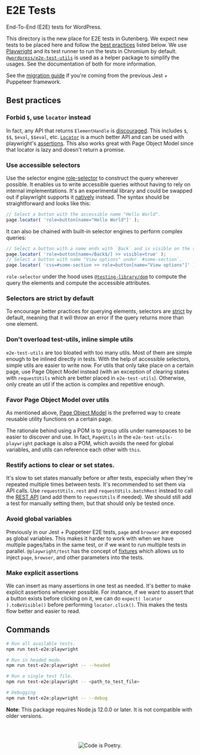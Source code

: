 # E2E Tests

End-To-End (E2E) tests for WordPress.

This directory is the new place for E2E tests in Gutenberg. We expect new tests to be placed here and follow the [best practices](#best-practices) listed below. We use [Playwright](https://playwright.dev/) and its test runner to run the tests in Chromium by default. [`@wordpress/e2e-test-utils`](https://github.com/WordPress/gutenberg/tree/HEAD/packages/e2e-test-utils-playwright) is used as a helper package to simplify the usages. See the documentation of both for more information.

See the [migration guide](https://github.com/WordPress/gutenberg/tree/HEAD/test/e2e/MIGRATION.md) if you're coming from the previous Jest + Puppeteer framework.

## Best practices

### Forbid `$`, use `locator` instead

In fact, any API that returns `ElementHandle` is [discouraged](https://playwright.dev/docs/api/class-page#page-query-selector). This includes `$`, `$$`, `$eval`, `$$eval`, etc. [`Locator`](https://playwright.dev/docs/api/class-locator) is a much better API and can be used with playwright's [assertions](https://playwright.dev/docs/api/class-locatorassertions). This also works great with Page Object Model since that locator is lazy and doesn't return a promise.

### Use accessible selectors

Use the selector engine [role-selector](https://github.com/kevin940726/role-selector) to construct the query wherever possible. It enables us to write accessible queries without having to rely on internal implementations. It's an experimental library and could be swapped out if playwright supports it [natively](https://github.com/microsoft/playwright/issues/11182) instead. The syntax should be straightforward and looks like this:

```js
// Select a button with the accessible name "Hello World".
page.locator( 'role=button[name="Hello World"]' );
```

It can also be chained with built-in selector engines to perform complex queries:

```js
// Select a button with a name ends with `Back` and is visible on the screen.
page.locator( 'role=button[name=/Back$/] >> visible=true' );
// Select a button with name "View options" under `#some-section`.
page.locator( 'css=#some-section >> role=button[name="View options"]' );
```

`role-selector` under the hood uses [`@testing-library/dom`](https://github.com/testing-library/dom-testing-library) to compute the query the elements and compute the accessible attributes.

### Selectors are strict by default

To encourage better practices for querying elements, selectors are [strict](https://playwright.dev/docs/api/class-browser#browser-new-page-option-strict-selectors) by default, meaning that it will throw an error if the query returns more than one element.

### Don't overload test-utils, inline simple utils

`e2e-test-utils` are too bloated with too many utils. Most of them are simple enough to be inlined directly in tests. With the help of accessible selectors, simple utils are easier to write now. For utils that only take place on a certain page, use Page Object Model instead (with an exception of clearing states with `requestUtils` which are better placed in `e2e-test-utils`). Otherwise, only create an util if the action is complex and repetitive enough.

### Favor Page Object Model over utils

As mentioned above, [Page Object Model](https://playwright.dev/docs/test-pom) is the preferred way to create reusable utility functions on a certain page.

The rationale behind using a POM is to group utils under namespaces to be easier to discover and use. In fact, `PageUtils` in the `e2e-test-utils-playwright` package is also a POM, which avoids the need for global variables, and utils can reference each other with `this`.

### Restify actions to clear or set states.

It's slow to set states manually before or after tests, especially when they're repeated multiple times between tests. It's recommended to set them via API calls. Use `requestUtils.rest` and `requestUtils.batchRest` instead to call the [REST API](https://developer.wordpress.org/rest-api/reference/) (and add them to `requestUtils` if needed). We should still add a test for manually setting them, but that should only be tested once.

### Avoid global variables

Previously in our Jest + Puppeteer E2E tests, `page` and `browser` are exposed as global variables. This makes it harder to work with when we have multiple pages/tabs in the same test, or if we want to run multiple tests in parallel. `@playwright/test` has the concept of [fixtures](https://playwright.dev/docs/test-fixtures) which allows us to inject `page`, `browser`, and other parameters into the tests.

### Make explicit assertions

We can insert as many assertions in one test as needed. It's better to make explicit assertions whenever possible. For instance, if we want to assert that a button exists before clicking on it, we can do `expect( locator ).toBeVisible()` before performing `locator.click()`. This makes the tests flow better and easier to read.

## Commands

```bash
# Run all available tests.
npm run test-e2e:playwright

# Run in headed mode.
npm run test-e2e:playwright -- --headed

# Run a single test file.
npm run test-e2e:playwright -- <path_to_test_file>

# Debugging
npm run test-e2e:playwright -- --debug
```

**Note**: This package requires Node.js 12.0.0 or later. It is not compatible with older versions.

<br/><br/><p align="center"><img src="https://s.w.org/style/images/codeispoetry.png?1" alt="Code is Poetry." /></p>

